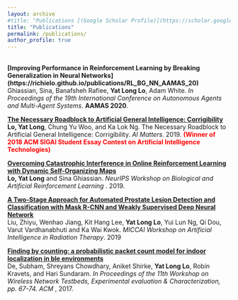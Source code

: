 ```yaml
---
layout: archive
#title: "Publications [(Google Scholar Profile)](https://scholar.google.com/citations?user=qBM2A3kAAAAJ&hl=en)"
title: "Publications"
permalink: /publications/
author_profile: true
---
```

<br>
<b>[Improving Performance in Reinforcement Learning by Breaking Generalization in Neural Networks](https://richielo.github.io/publications/RL_BG_NN_AAMAS_20)</b><br>
Ghiassian, Sina, Banafsheh Rafiee, <b>Yat Long Lo</b>, Adam White. <i>In Proceedings of the 19th International Conference on Autonomous Agents and Multi-Agent Systems</i>. <b>AAMAS 2020</b>.

<b>[The Necessary Roadblock to Artificial General Intelligence: Corrigibility](https://richielo.github.io/publication/Corrigibility_AGI_SIGAI_19)</b><br>
<b>Lo, Yat Long</b>, Chung Yu Woo, and Ka Lok Ng. The Necessary Roadblock to Artificial General Intelligence: Corrigibility. <i>AI Matters</i>. 2019. <b> <span style="color:red">(Winner of 2018 ACM SIGAI Student Essay Contest on Artificial Intelligence Technologies)</span> </b>

<b>[Overcoming Catastrophic Interference in Online Reinforcement Learning with Dynamic Self-Organizing Maps](https://richielo.github.io/publication/RL_DSOM_NEURIPS_WS_19)</b><br>
<b>Lo, Yat Long</b> and Sina Ghiassian. <i>NeurIPS Workshop on Biological and Artificial Reinforcement Learning </i>. 2019.

<b>[A Two-Stage Approach for Automated Prostate Lesion Detection and Classification with Mask R-CNN and Weakly Supervised Deep Neural Network](https://richielo.github.io/publication/Prostate_NN_MICCAI_WS_19)</b><br>
Liu, Zhiyu, Wenhao Jiang, Kit Hang Lee, <b>Yat Long Lo</b>, Yui Lun Ng, Qi Dou, Varut Vardhanabhuti and Ka Wai Kwok. <i>MICCAI Workshop on Artificial Intelligence in Radiation Therapy</i>. 2019

<b>[Finding by counting: a probabilistic packet count model for indoor localization in ble environments](https://richielo.github.io/publication/BT_WNTECH_WS_17)</b><br>
De, Subham, Shreyans Chowdhary, Aniket Shirke, <b>Yat Long Lo</b>, Robin Kravets, and Hari Sundaram. <i>In Proceedings of the 11th Workshop on Wireless Network Testbeds, Experimental evaluation & Characterization, pp. 67-74. ACM </i>, 2017.
